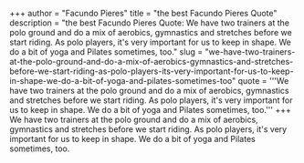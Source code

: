 +++
author = "Facundo Pieres"
title = "the best Facundo Pieres Quote"
description = "the best Facundo Pieres Quote: We have two trainers at the polo ground and do a mix of aerobics, gymnastics and stretches before we start riding. As polo players, it's very important for us to keep in shape. We do a bit of yoga and Pilates sometimes, too."
slug = "we-have-two-trainers-at-the-polo-ground-and-do-a-mix-of-aerobics-gymnastics-and-stretches-before-we-start-riding-as-polo-players-its-very-important-for-us-to-keep-in-shape-we-do-a-bit-of-yoga-and-pilates-sometimes-too"
quote = '''We have two trainers at the polo ground and do a mix of aerobics, gymnastics and stretches before we start riding. As polo players, it's very important for us to keep in shape. We do a bit of yoga and Pilates sometimes, too.'''
+++
We have two trainers at the polo ground and do a mix of aerobics, gymnastics and stretches before we start riding. As polo players, it's very important for us to keep in shape. We do a bit of yoga and Pilates sometimes, too.
